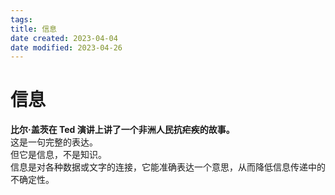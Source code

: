 ```yaml
---
tags:
title: 信息
date created: 2023-04-04
date modified: 2023-04-26
---
```


# 信息

**比尔·盖茨在 Ted 演讲上讲了一个非洲人民抗疟疾的故事。**  
这是一句完整的表达。  
但它是信息，不是知识。  
信息是对各种数据或文字的连接，它能准确表达一个意思，从而降低信息传递中的不确定性。
